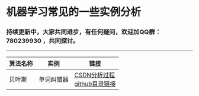 # 机器学习常见的一些实例分析
### 持续更新中，大家共同进步，有任何疑问，欢迎加QQ群：780239930 ，共同探讨。
--------------------------
|算法名称|实例|链接|
|------|-------|--------|
| 贝叶斯|单词纠错器|[CSDN分析过程](https://blog.csdn.net/iamdingruihaha/article/details/80627786)<br>[github目录链接](https://github.com/385841539/MachineLearing/tree/master/%E5%8D%95%E8%AF%8D%E7%BA%A0%E9%94%99)|
